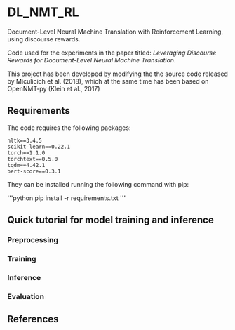 # DL_NMT_RL
Document-Level Neural Machine Translation with Reinforcement Learning, using discourse rewards.

Code used for the experiments in the paper titled: _Leveraging Discourse Rewards for Document-Level
Neural Machine Translation_.

This project has been developed by modifying the the source code released by Miculicich et al. (2018), which at the
same time has been based on OpenNMT-py (Klein et al., 2017)

## Requirements

The code requires the following packages:


```
nltk==3.4.5
scikit-learn==0.22.1
torch==1.1.0
torchtext==0.5.0
tqdm==4.42.1
bert-score==0.3.1
```

They can be installed running the following command with pip:

'''python
pip install -r requirements.txt
'''

## Quick tutorial for model training and inference

### Preprocessing

### Training

### Inference

### Evaluation

## References